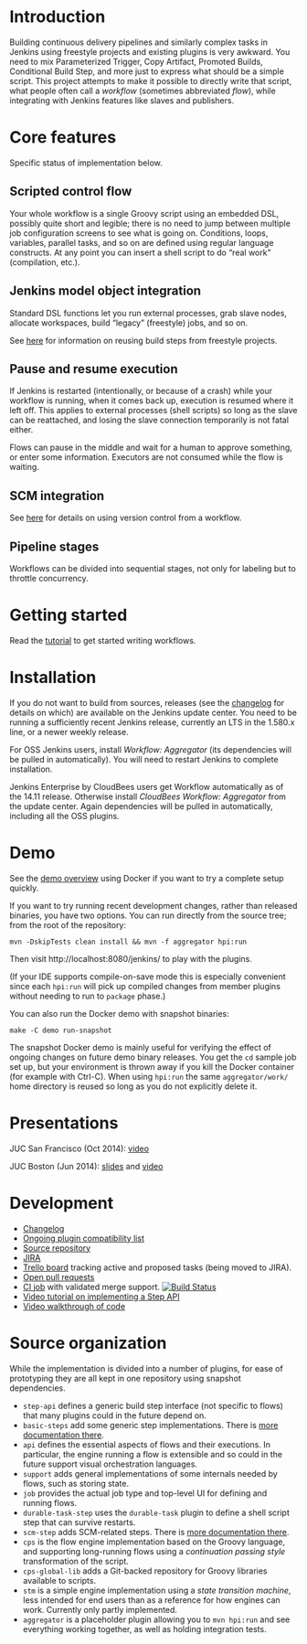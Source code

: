 # Introduction

Building continuous delivery pipelines and similarly complex tasks in Jenkins using freestyle projects and existing plugins is very awkward.
You need to mix Parameterized Trigger, Copy Artifact, Promoted Builds, Conditional Build Step, and more just to express what should be a simple script.
This project attempts to make it possible to directly write that script, what people often call a _workflow_ (sometimes abbreviated _flow_), while integrating with Jenkins features like slaves and publishers.

# Core features

Specific status of implementation below.

## Scripted control flow

Your whole workflow is a single Groovy script using an embedded DSL, possibly quite short and legible; there is no need to jump between multiple job configuration screens to see what is going on.
Conditions, loops, variables, parallel tasks, and so on are defined using regular language constructs.
At any point you can insert a shell script to do “real work” (compilation, etc.).

## Jenkins model object integration

Standard DSL functions let you run external processes, grab slave nodes, allocate workspaces, build “legacy” (freestyle) jobs, and so on.

See [here](basic-steps/CORE-STEPS.md) for information on reusing build steps from freestyle projects.

## Pause and resume execution

If Jenkins is restarted (intentionally, or because of a crash) while your workflow is running, when it comes back up, execution is resumed where it left off.
This applies to external processes (shell scripts) so long as the slave can be reattached, and losing the slave connection temporarily is not fatal either.

Flows can pause in the middle and wait for a human to approve something, or enter some information.
Executors are not consumed while the flow is waiting.

## SCM integration

See [here](scm-step/README.md) for details on using version control from a workflow.

## Pipeline stages

Workflows can be divided into sequential stages, not only for labeling but to throttle concurrency.

# Getting started

Read the [tutorial](TUTORIAL.md) to get started writing workflows.

# Installation

If you do not want to build from sources, releases (see the [changelog](CHANGES.md) for details on which) are available on the Jenkins update center.
You need to be running a sufficiently recent Jenkins release, currently an LTS in the 1.580.x line, or a newer weekly release.

For OSS Jenkins users, install _Workflow: Aggregator_ (its dependencies will be pulled in automatically).
You will need to restart Jenkins to complete installation.

Jenkins Enterprise by CloudBees users get Workflow automatically as of the 14.11 release.
Otherwise install _CloudBees Workflow: Aggregator_ from the update center.
Again dependencies will be pulled in automatically, including all the OSS plugins.

# Demo

See the [demo overview](demo/README.md) using Docker if you want to try a complete setup quickly.

If you want to try running recent development changes, rather than released binaries, you have two options. You can run directly from the source tree; from the root of the repository:

    mvn -DskipTests clean install && mvn -f aggregator hpi:run

Then visit http://localhost:8080/jenkins/ to play with the plugins.

(If your IDE supports compile-on-save mode this is especially convenient since each `hpi:run` will pick up compiled changes from member plugins without needing to run to `package` phase.)

You can also run the Docker demo with snapshot binaries:

    make -C demo run-snapshot

The snapshot Docker demo is mainly useful for verifying the effect of ongoing changes on future demo binary releases. You get the `cd` sample job set up, but your environment is thrown away if you kill the Docker container (for example with Ctrl-C). When using `hpi:run` the same `aggregator/work/` home directory is reused so long as you do not explicitly delete it.

# Presentations

JUC San Francisco (Oct 2014): [video](https://www.youtube.com/watch?v=rswdksvwvJY)

JUC Boston (Jun 2014): [slides](http://www.cloudbees.com/sites/default/files/2014-0618-Boston-Jesse_Glick-Workflow.pdf) and [video](https://www.youtube.com/watch?v=gpaV6x9QwDo&index=9&list=UUKlF3GIFy9KVUefVbycx_vw)

# Development

* [Changelog](CHANGES.md)
* [Ongoing plugin compatibility list](COMPATIBILITY.md)
* [Source repository](https://github.com/jenkinsci/workflow-plugin)
* [JIRA](https://issues.jenkins-ci.org/secure/IssueNavigator.jspa?reset=true&jqlQuery=project+%3D+JENKINS+AND+resolution+%3D+Unresolved+AND+%28component+%3D+workflow-plugin+OR+labels+in+%28workflow%29%29+ORDER+BY+component+ASC,+key+DESC&mode=hide)
* [Trello board](https://trello.com/b/u2fJQnDX/workflow) tracking active and proposed tasks (being moved to JIRA).
* [Open pull requests](https://github.com/jenkinsci/workflow-plugin/pulls)
* [CI job](https://jenkins.ci.cloudbees.com/job/plugins/job/workflow-plugin/) with validated merge support.
  [![Build Status](https://jenkins.ci.cloudbees.com/buildStatus/icon?job=plugins/workflow-plugin)](https://jenkins.ci.cloudbees.com/job/plugins/job/workflow-plugin/)
* [Video tutorial on implementing a Step API](http://jenkins-ci.org/content/workflow-plugin-tutorial-writing-step-impl)
* [Video walkthrough of code](https://www.youtube.com/watch?v=tZygoTlW6YE)

# Source organization

While the implementation is divided into a number of plugins, for ease of prototyping they are all kept in one repository using snapshot dependencies.

* `step-api` defines a generic build step interface (not specific to flows) that many plugins could in the future depend on.
* `basic-steps` add some generic step implementations. There is [more documentation there](basic-steps/CORE-STEPS.md).
* `api` defines the essential aspects of flows and their executions. In particular, the engine running a flow is extensible and so could in the future support visual orchestration languages.
* `support` adds general implementations of some internals needed by flows, such as storing state.
* `job` provides the actual job type and top-level UI for defining and running flows.
* `durable-task-step` uses the `durable-task` plugin to define a shell script step that can survive restarts.
* `scm-step` adds SCM-related steps. There is [more documentation there](scm-step/README.md).
* `cps` is the flow engine implementation based on the Groovy language, and supporting long-running flows using a _continuation passing style_ transformation of the script.
* `cps-global-lib` adds a Git-backed repository for Groovy libraries available to scripts.
* `stm` is a simple engine implementation using a _state transition machine_, less intended for end users than as a reference for how engines can work. Currently only partly implemented.
* `aggregator` is a placeholder plugin allowing you to `mvn hpi:run` and see everything working together, as well as holding integration tests.
